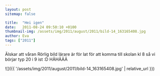 ```yaml
---
layout: post
sitemap: false

title:  "Hei igen"
date:   2011-08-24 09:50:10 +0100
thumbnail-img: /assets/img/2011/august/2011/bild-14_163165408.jpg
author: Eva
tags: ["2011"]
---
```


Älskar att våran Rörlig bild lärare är för lat för att komma till skolan kl 8 så vi börjar typ 20 i 9 ist :D HÄHÄÄÄ

![]({{ '/assets/img/2011/august/2011/bild-14_163165408.jpg'  | relative_url }})

